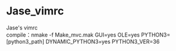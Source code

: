 # Jase_vimrc
Jase's vimrc  
compile：nmake -f Make_mvc.mak GUI=yes OLE=yes PYTHON3=[python3_path] DYNAMIC_PYTHON3=yes PYTHON3_VER=36
